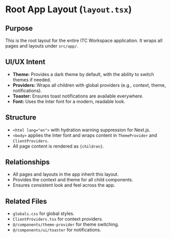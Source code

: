 # Root App Layout (`layout.tsx`)

## Purpose
This is the root layout for the entire ITC Workspace application. It wraps all pages and layouts under `src/app/`.

## UI/UX Intent
- **Theme:** Provides a dark theme by default, with the ability to switch themes if needed.
- **Providers:** Wraps all children with global providers (e.g., context, theme, notifications).
- **Toaster:** Ensures toast notifications are available everywhere.
- **Font:** Uses the Inter font for a modern, readable look.

## Structure
- `<html lang="en">` with hydration warning suppression for Next.js.
- `<body>` applies the Inter font and wraps content in `ThemeProvider` and `ClientProviders`.
- All page content is rendered as `{children}`.

## Relationships
- All pages and layouts in the app inherit this layout.
- Provides the context and theme for all child components.
- Ensures consistent look and feel across the app.

## Related Files
- `globals.css` for global styles.
- `ClientProviders.tsx` for context providers.
- `@/components/theme-provider` for theme switching.
- `@/components/ui/toaster` for notifications. 